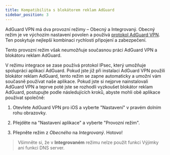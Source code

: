 ```yaml
---
title: Kompatibilita s blokátorem reklam AdGuard
sidebar_position: 3
---
```


AdGuard VPN má dva provozní režimy – Obecný a Integrovaný. Obecný režim je ve výchozím nastavení povolen a používá [protokol AdGuard VPN](/general/adguard-vpn-protocol.mdx). Ten poskytuje nejlepší kombinaci rychlosti připojení a zabezpečení.

Tento provozní režim však neumožňuje současnou práci AdGuard VPN a blokátoru reklam AdGuard.

V režimu integrace se zase používá protokol IPsec, který umožňuje spolupráci aplikací AdGuard. Pokud jste již při instalaci AdGuard VPN použili blokátor reklam AdGuard, tento režim se zapne automaticky a umožní vám současně používat naše aplikace. Pokud jste si nejprve nainstalovali AdGuard VPN a teprve poté jste se rozhodli vyzkoušet blokátor reklam AdGuard, postupujte podle následujících kroků, abyste mohli obě aplikace používat společně:

1. Otevřete AdGuard VPN pro iOS a vyberte "Nastavení" v pravém dolním rohu obrazovky.

2. Přejděte na "Nastavení aplikace" a vyberte "Provozní režim".

3. Přepněte režim z *Obecného* na *Integrovaný*. Hotovo!

> Všimněte si, že v **Integrovaném** režimu nelze použít funkci Výjimky ani funkci DNS server.